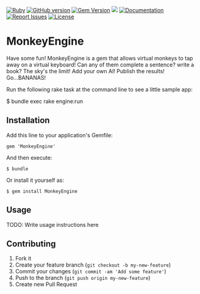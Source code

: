 [![Ruby](https://github.com/gangelo/MonkeyEngine/actions/workflows/ruby.yml/badge.svg?refresh=1)](https://github.com/gangelo/MonkeyEngine/actions/workflows/ruby.yml)
[![GitHub version](http://badge.fury.io/gh/gangelo%2FMonkeyEngine.svg?refresh=2)](https://badge.fury.io/gh/gangelo%2FMonkeyEngine)
[![Gem Version](https://badge.fury.io/rb/MonkeyEngine.svg?refresh=2)](https://badge.fury.io/rb/MonkeyEngine)
[![](http://ruby-gem-downloads-badge.herokuapp.com/MonkeyEngine?type=total)](http://www.rubydoc.info/gems/MonkeyEngine/)
[![Documentation](http://img.shields.io/badge/docs-rdoc.info-blue.svg)](http://www.rubydoc.info/gems/MonkeyEngine/)
[![Report Issues](https://img.shields.io/badge/report-issues-red.svg)](https://github.com/gangelo/MonkeyEngine/issues)
[![License](http://img.shields.io/badge/license-MIT-yellowgreen.svg)](#license)

# MonkeyEngine

Have some fun! MonkeyEngine is a gem that allows virtual monkeys to tap away on a virtual keyboard! Can any of them complete a sentence? write a book? The sky's the limit! Add your own AI! Publish the results! Go...BANANAS! 

Run the following rake task at the command line to see a little sample app:

$ bundle exec rake engine:run

## Installation

Add this line to your application's Gemfile:

    gem 'MonkeyEngine'

And then execute:

    $ bundle

Or install it yourself as:

    $ gem install MonkeyEngine

## Usage

TODO: Write usage instructions here

## Contributing

1. Fork it
2. Create your feature branch (`git checkout -b my-new-feature`)
3. Commit your changes (`git commit -am 'Add some feature'`)
4. Push to the branch (`git push origin my-new-feature`)
5. Create new Pull Request

